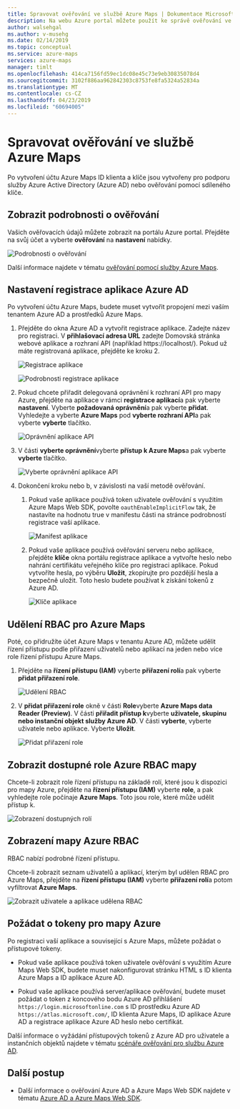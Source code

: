 ```yaml
---
title: Spravovat ověřování ve službě Azure Maps | Dokumentace Microsoftu
description: Na webu Azure portal můžete použít ke správě ověřování ve službě Azure Maps.
author: walsehgal
ms.author: v-musehg
ms.date: 02/14/2019
ms.topic: conceptual
ms.service: azure-maps
services: azure-maps
manager: timlt
ms.openlocfilehash: 414ca7156fd59ec1dc08e45c73e9eb30835078d4
ms.sourcegitcommit: 3102f886aa962842303c8753fe8fa5324a52834a
ms.translationtype: MT
ms.contentlocale: cs-CZ
ms.lasthandoff: 04/23/2019
ms.locfileid: "60694005"
---
```

# <a name="manage-authentication-in-azure-maps"></a>Spravovat ověřování ve službě Azure Maps

Po vytvoření účtu Azure Maps ID klienta a klíče jsou vytvořeny pro podporu služby Azure Active Directory (Azure AD) nebo ověřování pomocí sdíleného klíče.

## <a name="view-authentication-details"></a>Zobrazit podrobnosti o ověřování

Vašich ověřovacích údajů můžete zobrazit na portálu Azure portal. Přejděte na svůj účet a vyberte **ověřování** na **nastavení** nabídky.

![Podrobnosti o ověřování](./media/how-to-manage-authentication/how-to-view-auth.png)

 Další informace najdete v tématu [ověřování pomocí služby Azure Maps](https://aka.ms/amauth).


## <a name="set-up-azure-ad-app-registration"></a>Nastavení registrace aplikace Azure AD

Po vytvoření účtu Azure Maps, budete muset vytvořit propojení mezi vaším tenantem Azure AD a prostředků Azure Maps.

1. Přejděte do okna Azure AD a vytvořit registrace aplikace. Zadejte název pro registraci. V **přihlašovací adresa URL** zadejte Domovská stránka webové aplikace a rozhraní API (například https:\//localhost/). Pokud už máte registrovaná aplikace, přejděte ke kroku 2.

    ![Registrace aplikace](./media/how-to-manage-authentication/app-registration.png)

    ![Podrobnosti registrace aplikace](./media/how-to-manage-authentication/app-create.png)

2. Pokud chcete přiřadit delegovaná oprávnění k rozhraní API pro mapy Azure, přejděte na aplikace v rámci **registrace aplikací**a pak vyberte **nastavení**.  Vyberte **požadovaná oprávnění**a pak vyberte **přidat**. Vyhledejte a vyberte **Azure Maps** pod **vyberte rozhraní API**a pak vyberte **vyberte** tlačítko.

    ![Oprávnění aplikace API](./media/how-to-manage-authentication/app-permissions.png)

3. V části **vyberte oprávnění**vyberte **přístup k Azure Maps**a pak vyberte **vyberte** tlačítko.

    ![Vyberte oprávnění aplikace API](./media/how-to-manage-authentication/select-app-permissions.png)

4. Dokončení kroku nebo b, v závislosti na vaší metodě ověřování.

    1. Pokud vaše aplikace používá token uživatele ověřování s využitím Azure Maps Web SDK, povolte `oauthEnableImplicitFlow` tak, že nastavíte na hodnotu true v manifestu části na stránce podrobností registrace vaší aplikace.
    
       ![Manifest aplikace](./media/how-to-manage-authentication/app-manifest.png)

    2. Pokud vaše aplikace používá ověřování serveru nebo aplikace, přejděte **klíče** okna portálu registrace aplikace a vytvořte heslo nebo nahrání certifikátu veřejného klíče pro registraci aplikace. Pokud vytvoříte hesla, po výběru **Uložit**, zkopírujte pro pozdější hesla a bezpečně uložit. Toto heslo budete používat k získání tokenů z Azure AD.

       ![Klíče aplikace](./media/how-to-manage-authentication/app-keys.png)


## <a name="grant-rbac-to-azure-maps"></a>Udělení RBAC pro Azure Maps

Poté, co přidružíte účet Azure Maps v tenantu Azure AD, můžete udělit řízení přístupu podle přiřazení uživatelů nebo aplikací na jeden nebo více role řízení přístupu Azure Maps.

1. Přejděte na **řízení přístupu (IAM)** vyberte **přiřazení rolí**a pak vyberte **přidat přiřazení role**.

    ![Udělení RBAC](./media/how-to-manage-authentication/how-to-grant-rbac.png)

2. V **přidat přiřazení role** okně v části **Role**vyberte **Azure Maps data Reader (Preview)**. V části **přiřadit přístup k**vyberte **uživatele, skupinu nebo instanční objekt služby Azure AD**. V části **vyberte**, vyberte uživatele nebo aplikace. Vyberte **Uložit**.

    ![Přidat přiřazení role](./media/how-to-manage-authentication/add-role-assignment.png)

## <a name="view-available-azure-maps-rbac-roles"></a>Zobrazit dostupné role Azure RBAC mapy

Chcete-li zobrazit role řízení přístupu na základě rolí, které jsou k dispozici pro mapy Azure, přejděte na **řízení přístupu (IAM)** vyberte **role**, a pak vyhledejte role počínaje **Azure Maps**. Toto jsou role, které může udělit přístup k.

![Zobrazení dostupných rolí](./media/how-to-manage-authentication/how-to-view-avail-roles.png)


## <a name="view-azure-maps-rbac"></a>Zobrazení mapy Azure RBAC

RBAC nabízí podrobné řízení přístupu.

Chcete-li zobrazit seznam uživatelů a aplikací, kterým byl udělen RBAC pro Azure Maps, přejděte na **řízení přístupu (IAM)** vyberte **přiřazení rolí**a potom vyfiltrovat **Azure Maps**.

![Zobrazit uživatele a aplikace udělena RBAC](./media/how-to-manage-authentication/how-to-view-amrbac.png)


## <a name="request-tokens-for-azure-maps"></a>Požádat o tokeny pro mapy Azure

Po registraci vaší aplikace a související s Azure Maps, můžete požádat o přístupové tokeny.

* Pokud vaše aplikace používá token uživatele ověřování s využitím Azure Maps Web SDK, budete muset nakonfigurovat stránku HTML s ID klienta Azure Maps a ID aplikace Azure AD.

* Pokud vaše aplikace používá server/aplikace ověřování, budete muset požádat o token z koncového bodu Azure AD přihlášení `https://login.microsoftonline.com` s ID prostředku Azure AD `https://atlas.microsoft.com/`, ID klienta Azure Maps, ID aplikace Azure AD a registrace aplikace Azure AD heslo nebo certifikát.

Další informace o vyžádání přístupových tokenů z Azure AD pro uživatele a instančních objektů najdete v tématu [scénáře ověřování pro službu Azure AD](https://docs.microsoft.com/azure/active-directory/develop/authentication-scenarios).


## <a name="next-steps"></a>Další postup

* Další informace o ověřování Azure AD a Azure Maps Web SDK najdete v tématu [Azure AD a Azure Maps Web SDK](https://docs.microsoft.com/azure/azure-maps/how-to-use-map-control).